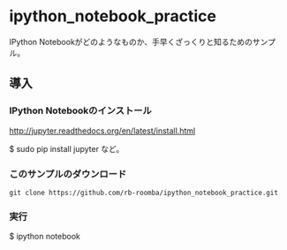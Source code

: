 # ipython_notebook_practice
IPython Notebookがどのようなものか、手早くざっくりと知るためのサンプル。

## 導入
### IPython Notebookのインストール
http://jupyter.readthedocs.org/en/latest/install.html

$ sudo pip install jupyter
など。

### このサンプルのダウンロード
`git clone https://github.com/rb-roomba/ipython_notebook_practice.git`

### 実行
$ ipython notebook
